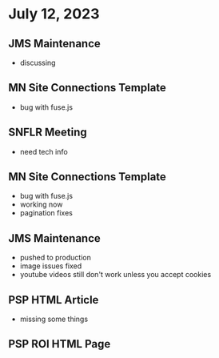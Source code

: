 # July 12, 2023

## JMS Maintenance
- discussing

## MN Site Connections Template
- bug with fuse.js

## SNFLR Meeting
- need tech info

## MN Site Connections Template
- bug with fuse.js
- working now
- pagination fixes

## JMS Maintenance
- pushed to production
- image issues fixed
- youtube videos still don't work unless you accept cookies

## PSP HTML Article
- missing some things

## PSP ROI HTML Page
